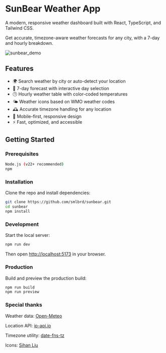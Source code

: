# SunBear Weather App

A modern, responsive weather dashboard built with React, TypeScript, and Tailwind CSS.

Get accurate, timezone-aware weather forecasts for any city, with a 7-day and hourly breakdown.

![sunbear_demo](https://github.com/user-attachments/assets/d3e27747-e52b-4e62-b446-d37d91211bbb)


## Features

- 🌍 Search weather by city or auto-detect your location
- 📅 7-day forecast with interactive day selection
- 🕒 Hourly weather table with color-coded temperatures
- 🌤️ Weather icons based on WMO weather codes
- 🕰️ Accurate timezone handling for any location
- 📱 Mobile-first, responsive design
- ⚡ Fast, optimized, and accessible

## Getting Started

### Prerequisites

```bash
Node.js (v22+ recommended)
npm
```

### Installation
Clone the repo and install dependencies:

```bash
git clone https://github.com/smlbrd/sunbear.git
cd sunbear
npm install
```

### Development

Start the local server:

```bash
npm run dev
```

Then open [http://localhost:5173](http://localhost:5173) in your browser.

### Production

Build and preview the production build:

```bash
npm run build
npm run preview
```

### Special thanks

Weather data: [Open-Meteo](https://open-meteo.com/)

Location API: [ip-api.io](https://ip-api.io/)

Timezone utility: [date-fns-tz](https://www.npmjs.com/package/date-fns-tz)

Icons: [Sihan Liu](https://www.iconfinder.com/Neolau1119)
